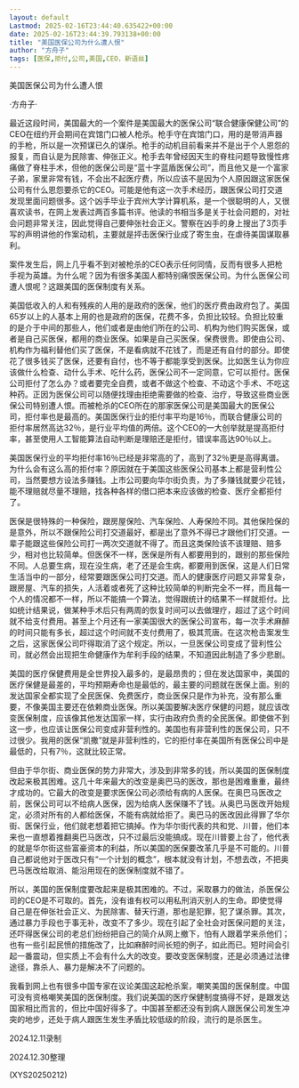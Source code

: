 ```yaml
---
layout: default
Lastmod: 2025-02-16T23:44:40.635422+00:00
date: 2025-02-16T23:44:39.793138+00:00
title: "美国医保公司为什么遭人恨"
author: "方舟子"
tags: [医保,拒付,公司,美国,CEO，新语丝]
---
```


美国医保公司为什么遭人恨

·方舟子·

最近这段时间，美国最大的一个案件是美国最大的医保公司“联合健康保健公司”的CEO在纽约开会期间在宾馆门口被人枪杀。枪手守在宾馆门口，用的是带消声器的手枪，所以是一次预谋已久的谋杀。枪手的动机目前看来并不是出于个人恩怨的报复，而自认是为民除害、伸张正义。枪手去年曾经因天生的脊柱问题导致慢性疼痛做了脊柱手术，但他的医保公司是“蓝十字蓝盾医保公司”，而且他又是一个富家子弟，家里非常有钱，不会出不起医疗费，所以应该不是因为个人原因跟这家医保公司有什么恩怨要杀它的CEO。可能是他有这一次手术经历，跟医保公司打交道发现里面问题很多。这个凶手毕业于宾州大学计算机系，是一个很聪明的人，又很喜欢读书，在网上发表过两百多篇书评。他读的书相当多是关于社会问题的，对社会问题非常关注，因此觉得自己要伸张社会正义。警察在凶手的身上搜出了3页手写的声明讲他的作案动机，主要就是抨击医保行业成了寄生虫，在虐待美国谋取暴利。

案件发生后，网上几乎看不到对被枪杀的CEO表示任何同情，反而有很多人把枪手视为英雄。为什么呢？因为有很多美国人都特别痛恨医保公司。为什么医保公司遭人恨呢？这跟美国的医保制度有关系。

美国低收入的人和有残疾的人用的是政府的医保，他们的医疗费由政府包了。美国65岁以上的人基本上用的也是政府的医保，花费不多，负担比较轻。负担比较重的是介于中间的那些人，他们或者是由他们所在的公司、机构为他们购买医保，或者是自己买医保，都用的商业医保。如果是自己买医保，保费很贵。即使由公司、机构作为福利替他们买了医保，不是看病就不花钱了，而是还有自付的部分。即使花了很多钱买了医保，还要有自付，也不等于都能享受到医保。比如医生认为你应该做什么检查、动什么手术、吃什么药，医保公司不一定同意，它可以拒付。医保公司拒付了怎么办？或者要完全自费，或者不做这个检查、不动这个手术、不吃这种药。正因为医保公司可以随便找理由拒绝需要做的检查、治疗，导致这些商业医保公司特别遭人恨。而被枪杀的CEO所在的那家医保公司是美国最大的医保公司，拒付率也是最高的。美国医保行业的拒付率平均是16％，而联合健康公司的拒付率居然高达32％，是行业平均值的两倍。这个CEO的一大创举就是提高拒付率，甚至使用人工智能算法自动判断是理赔还是拒付，错误率高达90％以上。

美国医保行业的平均拒付率16％已经是非常高的了，高到了32％更是高得离谱。为什么会有这么高的拒付率？原因就在于美国这些医保公司基本上都是营利性公司，当然要想方设法多赚钱。上市公司要向华尔街负责，为了多赚钱就要少花钱，能不理赔就尽量不理赔，找各种各样的借口把本来应该做的检查、医疗全都拒付了。

医保是很特殊的一种保险，跟房屋保险、汽车保险、人寿保险不同。其他保险保的是意外，所以不跟保险公司打交道最好，都是出了意外不得已才跟他们打交道。一辈子能跟这些保险公司打一两次交道就不得了。而且这类保险该不该理赔、赔多少，相对也比较简单。但医保不一样，医保是所有人都要用到的，跟别的那些保险不同。人总要生病，现在没生病，老了还是会生病，都要用到医保，这是人们日常生活当中的一部分，经常要跟医保公司打交道。而人的健康医疗问题又非常复杂，跟房屋、汽车的损失，人活着或者死了这种比较简单的判断完全不一样，而且每一个人的情况都不一样，所以不能搞一个算法，觉得跟统计的结果不一样就拒付。比如统计结果说，做某种手术后只有两周的恢复时间可以去做理疗，超过了这个时间就不给支付费用。甚至上个月还有一家美国很大的医保公司宣布，每一次手术麻醉的时间只能有多长，超过这个时间就不支付费用了，极其荒唐。在这次枪击案发生之后，这家医保公司吓得取消了这个规定。所以，一旦医保公司变成了营利性公司，就必然会出现把生命健康作为牟利手段的结果，不知道因此制造了多少悲剧。

美国的医疗保健费用是全世界投入最多的，是最昂贵的；但在发达国家中，美国的医疗保健是最差的，平均预期寿命也是最低的，最主要的问题就在医保上面。别的发达国家全都实现了全民医保、免费医疗，商业医保只是作为补充，没有那么重要，不像美国主要还在依赖商业医保。所以美国要解决医疗保健的问题，就应该改变医保制度，应该像其他发达国家一样，实行由政府负责的全民医保。即使做不到这一步，也应该让医保公司变成非营利性的。美国也有非营利性的医保公司，只不过很少。我用的医保“凯撒”就是非营利性的，它的拒付率在美国所有医保公司中是最低的，只有7％，这就比较正常。

但由于华尔街、商业医保的势力非常大，涉及到非常多的钱，所以美国的医保制度改起来极其困难。这几十年来最大的改变是奥巴马的医改，那也是困难重重，最终才成功的。它最大的改变是要求医保公司必须给有病的人医保。在奥巴马医改之前，医保公司可以不给病人医保，因为给病人医保赚不了钱。从奥巴马医改开始规定，必须对所有的人都给医保，不能有病就给拒了。奥巴马的医改因此得罪了华尔街、医保行业，他们就老想着把它搞掉。作为华尔街代表的共和党、川普，他们本来也一直想着推翻奥巴马医改，只不过最后没能搞成。现在川普要上台了，他代表的就是华尔街这些富豪资本的利益，所以美国的医保要改革几乎是不可能的。川普自己都说他对于医改只有“一个计划的概念”，根本就没有计划，不想去改，不把奥巴马医改给取消、能沿用现在的医保制度就不错了。

所以，美国的医保制度要改起来是极其困难的。不过，采取暴力的做法，杀医保公司的CEO是不可取的。首先，没有谁有权可以用私刑消灭别人的生命。即使觉得自己是在伸张社会正义、为民除害、替天行道，那也是犯罪，犯了谋杀罪。其次，通过暴力手段也于事无补，改变不了多少。现在引起了全社会对医保问题的关注，还吓得医保公司的老总们纷纷把自己的简介从网上撤下，怕有人跟着学来杀他们；也有一些引起民愤的措施改了，比如麻醉时间长短的例子，如此而已。短时间会引起一番震动，但实质上不会有什么大的改变。要改变医保制度，还是必须通过法律途径，靠杀人、暴力是解决不了问题的。

我看到网上也有很多中国专家在议论美国这起枪杀案，嘲笑美国的医保制度。中国可没有资格嘲笑美国的医保制度。我们说美国的医疗保健制度搞得不好，是跟发达国家相比而言的，但比中国好得多了。中国甚至都还没有到病人跟医保公司发生冲突的地步，还处于病人跟医生发生矛盾比较低级的阶段，流行的是杀医生。

2024.12.11录制

2024.12.30整理

(XYS20250212)

